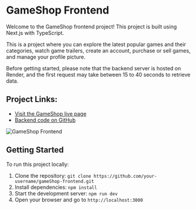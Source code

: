  <h1>GameShop Frontend</h1>
    
  <p>Welcome to the GameShop frontend project! This project is built using Next.js with TypeScript.</p>
  
  <p>This is a project where you can explore the latest popular games and their categories, watch game trailers, create an account, purchase or sell games, and manage your profile picture.</p    
    <p>Before getting started, please note that the backend server is hosted on Render, and the first request may take between 15 to 40 seconds to retrieve data.</p>
    
  <h2>Project Links:</h2>
    <ul>
        <li><a href="https://game-shop-frontend.vercel.app/">Visit the GameShop live page</a></li>
        <li><a href="https://github.com/NedimBegic/gameShop-backend">Backend code on GitHub</a></li>
    </ul>
    
<!-- You can insert your image of the page here -->
  <img src="https://i.ibb.co/HTLHMTj/gamse-Shop.png" alt="GameShop Frontend">
    
  <h2>Getting Started</h2>
    <p>To run this project locally:</p>
    <ol>
        <li>Clone the repository: <code>git clone https://github.com/your-username/gameShop-frontend.git</code></li>
        <li>Install dependencies: <code>npm install</code></li>
        <li>Start the development server: <code>npm run dev</code></li>
        <li>Open your browser and go to <code>http://localhost:3000</code></li>
    </ol>
    
